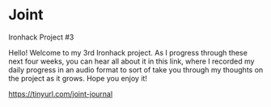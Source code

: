 # Joint
Ironhack Project #3

Hello! Welcome to my 3rd Ironhack project. As I progress through these next four weeks, you can hear all about it in this link, where I recorded my daily progress in an audio format to sort of take you through my thoughts on the project as it grows. Hope you enjoy it!

https://tinyurl.com/joint-journal
